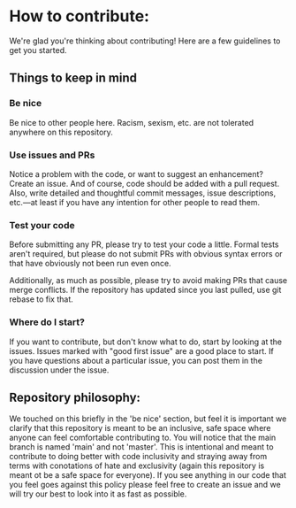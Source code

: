 # How to contribute:
We're glad you're thinking about contributing! Here are a few guidelines to get you started.

## Things to keep in mind

### Be nice
Be nice to other people here. Racism, sexism, etc. are not tolerated anywhere on this repository.

### Use issues and PRs
Notice a problem with the code, or want to suggest an enhancement? Create an issue. And of course, code should be added with a pull request. Also, write detailed and thoughtful commit messages, issue descriptions, etc.—at least if you have any intention for other people to read them.

### Test your code
Before submitting any PR, please try to test your code a little. Formal tests aren't required, but please do not submit PRs with obvious syntax errors or that have obviously not been run even once.

Additionally, as much as possible, please try to avoid making PRs that cause merge conflicts. If the repository has updated since you last pulled, use git rebase to fix that.

### Where do I start?
If you want to contribute, but don't know what to do, start by looking at the issues. Issues marked with "good first issue" are a good place to start. If you have questions about a particular issue, you can post them in the discussion under the issue.

## Repository philosophy:

We touched on this briefly in the 'be nice' section, but feel it is important we clarify that this repository is meant to be an inclusive, safe space where anyone can feel comfortable contributing to. You will notice that the main branch is named 'main' and not 'master'. This is intentional and meant to contribute to doing better with code inclusivity and straying away from terms with conotations of hate and exclusivity (again this repository is meant ot be a safe space for everyone). If you see anything in our code that you feel goes against this policy please feel free to create an issue and we will try our best to look into it as fast as possible.

